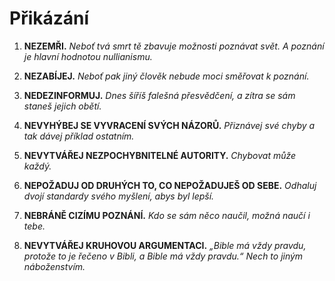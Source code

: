 
# Přikázání

1. **NEZEMŘI.**
    *Neboť tvá smrt tě zbavuje možnosti poznávat svět. A poznání je hlavní hodnotou nullianismu.*

2. **NEZABÍJEJ.**
    *Neboť pak jiný člověk nebude moci směřovat k poznání.*

3. **NEDEZINFORMUJ.**
    *Dnes šíříš falešná přesvědčení, a zítra se sám staneš jejich obětí.*

4. **NEVYHÝBEJ SE VYVRACENÍ SVÝCH NÁZORŮ.**
    *Přiznávej své chyby a tak dávej příklad ostatním.*

5. **NEVYTVÁŘEJ NEZPOCHYBNITELNÉ AUTORITY.**
    *Chybovat může každý.*

6. **NEPOŽADUJ OD DRUHÝCH TO, CO NEPOŽADUJEŠ OD SEBE.**
    *Odhaluj dvojí standardy svého myšlení, abys byl lepší.*

7. **NEBRÁNĚ CIZÍMU POZNÁNÍ.**
    *Kdo se sám něco naučil, možná naučí i tebe.*

8. **NEVYTVÁŘEJ KRUHOVOU ARGUMENTACI.**
    *„Bible má vždy pravdu, protože to je řečeno v Bibli, a Bible má vždy pravdu.“ Nech to jiným náboženstvím.*
